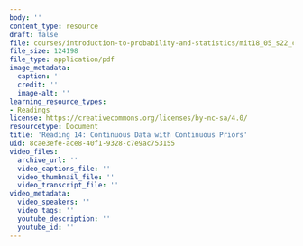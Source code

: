 ```yaml
---
body: ''
content_type: resource
draft: false
file: courses/introduction-to-probability-and-statistics/mit18_05_s22_class14-prep.pdf
file_size: 124198
file_type: application/pdf
image_metadata:
  caption: ''
  credit: ''
  image-alt: ''
learning_resource_types:
- Readings
license: https://creativecommons.org/licenses/by-nc-sa/4.0/
resourcetype: Document
title: 'Reading 14: Continuous Data with Continuous Priors'
uid: 8cae3efe-ace8-40f1-9328-c7e9ac753155
video_files:
  archive_url: ''
  video_captions_file: ''
  video_thumbnail_file: ''
  video_transcript_file: ''
video_metadata:
  video_speakers: ''
  video_tags: ''
  youtube_description: ''
  youtube_id: ''
---
```

